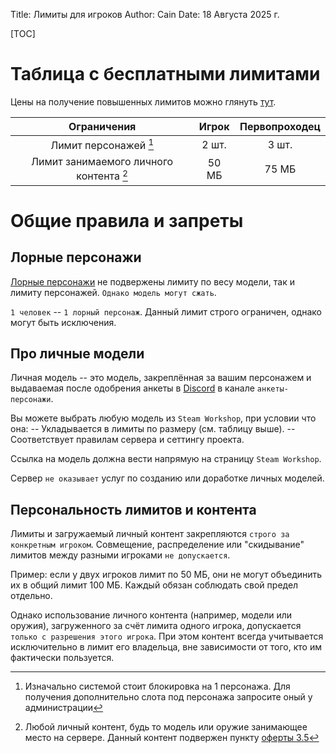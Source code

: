 Title: Лимиты для игроков
Author: Cain
Date: 18 Августа 2025 г.

[TOC]

# Таблица с бесплатными лимитами
Цены на получение повышенных лимитов можно глянуть [тут](/store).

|Ограничения                                            |Игрок |Первопроходец|
|:-----------------------------------------------------:|:----:|:-----------:|
|Лимит персонажей [^1]                                  |2 шт. |3  шт.       |
|Лимит занимаемого личного контента [^2]                |50 МБ |75 МБ        |

# Общие правила и запреты

## Лорные персонажи
[Лорные персонажи](/lore_char) не подвержены лимиту по весу модели, так и лимиту персонажей. `Однако модель могут сжать`.

`1 человек` -- `1 лорный персонаж`. Данный лимит строго ограничен, однако могут быть исключения.

## Про личные модели
Личная модель -- это модель, закреплённая за вашим персонажем и выдаваемая после одобрения анкеты в [Discord](/discord) в канале `анкеты-персонажи`.

Вы можете выбрать любую модель из `Steam Workshop`, при условии что она:
-- Укладывается в лимиты по размеру (см. таблицу выше).
-- Соответствует правилам сервера и сеттингу проекта.

Ссылка на модель должна вести напрямую на страницу `Steam Workshop`.

Сервер `не оказывает` услуг по созданию или доработке личных моделей.

## Персональность лимитов и контента

Лимиты и загружаемый личный контент закрепляются `строго за конкретным игроком`.
Совмещение, распределение или "скидывание" лимитов между разными игроками `не допускается`.

Пример: если у двух игроков лимит по 50 МБ, они не могут объединить их в общий лимит 100 МБ. Каждый обязан соблюдать свой предел отдельно.

Однако использование личного контента (например, модели или оружия), загруженного за счёт лимита одного игрока, допускается `только с разрешения этого игрока`. При этом контент всегда учитывается исключительно в лимит его владельца, вне зависимости от того, кто им фактически пользуется.

[^1]: Изначально системой стоит блокировка на 1 персонажа. Для получения дополнительно слота под персонажа запросите оный у администрации
[^2]: Любой личный контент, будь то модель или оружие занимающее место на сервере. Данный контент подвержен пункту [оферты 3.5](/wiki/docs/oferta#3-условия-оказания-услуг)
